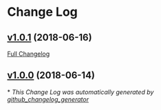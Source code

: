 # Change Log

## [v1.0.1](https://github.com/bodgit/puppet-yum/tree/v1.0.1) (2018-06-16)
[Full Changelog](https://github.com/bodgit/puppet-yum/compare/v1.0.0...v1.0.1)

## [v1.0.0](https://github.com/bodgit/puppet-yum/tree/v1.0.0) (2018-06-14)


\* *This Change Log was automatically generated by [github_changelog_generator](https://github.com/skywinder/Github-Changelog-Generator)*